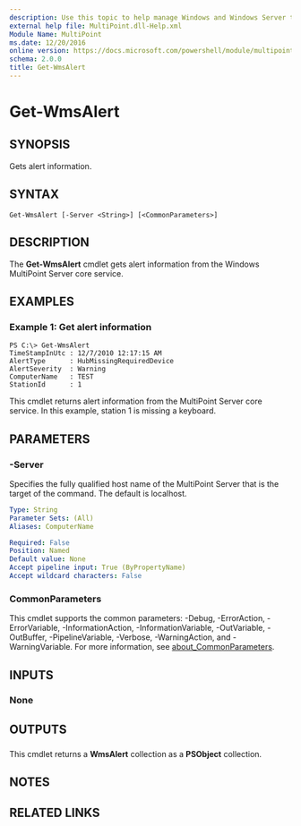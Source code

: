 ```yaml
---
description: Use this topic to help manage Windows and Windows Server technologies with Windows PowerShell.
external help file: MultiPoint.dll-Help.xml
Module Name: MultiPoint
ms.date: 12/20/2016
online version: https://docs.microsoft.com/powershell/module/multipoint/get-wmsalert?view=windowsserver2016-ps&wt.mc_id=ps-gethelp
schema: 2.0.0
title: Get-WmsAlert
---
```


# Get-WmsAlert

## SYNOPSIS
Gets alert information.

## SYNTAX

```
Get-WmsAlert [-Server <String>] [<CommonParameters>]
```

## DESCRIPTION
The **Get-WmsAlert** cmdlet gets alert information from the Windows MultiPoint Server core service.

## EXAMPLES

### Example 1: Get alert information
```
PS C:\> Get-WmsAlert
TimeStampInUtc : 12/7/2010 12:17:15 AM
AlertType      : HubMissingRequiredDevice
AlertSeverity  : Warning
ComputerName   : TEST
StationId      : 1
```

This cmdlet returns alert information from the MultiPoint Server core service.
In this example, station 1 is missing a keyboard.

## PARAMETERS

### -Server
Specifies the fully qualified host name of the MultiPoint Server that is the target of the command.
The default is localhost.

```yaml
Type: String
Parameter Sets: (All)
Aliases: ComputerName

Required: False
Position: Named
Default value: None
Accept pipeline input: True (ByPropertyName)
Accept wildcard characters: False
```

### CommonParameters
This cmdlet supports the common parameters: -Debug, -ErrorAction, -ErrorVariable, -InformationAction, -InformationVariable, -OutVariable, -OutBuffer, -PipelineVariable, -Verbose, -WarningAction, and -WarningVariable. For more information, see [about_CommonParameters](https://go.microsoft.com/fwlink/?LinkID=113216).

## INPUTS

### None

## OUTPUTS

###  
This cmdlet returns a **WmsAlert** collection as a **PSObject** collection.

## NOTES

## RELATED LINKS


